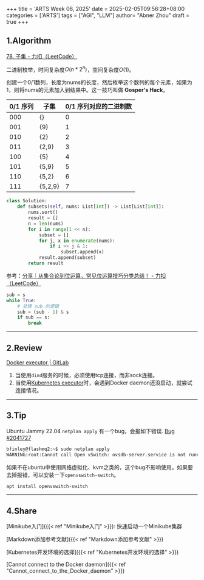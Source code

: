 +++
title = 'ARTS Week 06, 2025'
date = 2025-02-05T09:56:28+08:00
categories = ['ARTS']
tags = ["AGI", "LLM"]
author=  "Abner Zhou"
draft = true
+++
## 1.Algorithm

[78. 子集 - 力扣（LeetCode）](https://leetcode.cn/problems/subsets/description/)

二进制枚举，时间复杂度$O(n * 2^n)$，空间复杂度$O(1)$。

创建一个0/1数列，长度为nums的长度，然后枚举这个数列的每个元素，如果为1，则将nums的元素加入到结果中。这一技巧叫做 **Gosper's Hack**。

| 0/1 序列 | 子集 | 0/1 序列对应的二进制数 |
| -------- | ---- | --------------------- |
| 000      | {}   | 0                     |
| 001      | {9}  | 1                     |
| 010      | {2}  | 2                     |
| 011      | {2,9}  | 3                     |
| 100      | {5}  | 4                     |
| 101      | {5,9}  | 5                     |
| 110      | {5,2}  | 6                     |
| 111      | {5,2,9}  | 7                     |

```python
class Solution:
    def subsets(self, nums: List[int]) -> List[List[int]]:
        nums.sort()
        result = []
        n = len(nums)
        for i in range(1 << n):
            subset = []
            for j, x in enumerate(nums):
                if i >> j & 1:
                    subset.append(x)
            result.append(subset)
        return result
```

参考：[分享｜从集合论到位运算，常见位运算技巧分类总结！ - 力扣（LeetCode）](https://leetcode.cn/circle/discuss/CaOJ45/)



```python
sub = s
while True:
    # 处理 sub 的逻辑
    sub = (sub - 1) & s
    if sub == s:
        break
```

---

## 2.Review

[Docker executor | GitLab](https://docs.gitlab.com/runner/executors/docker.html#define-images-and-services-in-gitlab-ciyml)

1. 当使用`dind`服务的时候，必须使用tcp连接，而非sock连接。
2. 当使用[Kubernetes executor](https://docs.gitlab.com/runner/executors/kubernetes/index.html#using-dockerdind)时，会遇到Docker daemon还没启动，就尝试连接情况。

---

## 3.Tip

Ubuntu Jammy 22.04 `netplan apply` 有一个bug，会报如下错误. [Bug #2041727](https://bugs.launchpad.net/ubuntu/+source/netplan.io/+bug/2041727)

```bash
bfinley@flashmq2:~$ sudo netplan apply
WARNING:root:Cannot call Open vSwitch: ovsdb-server.service is not running.
```

如果不在ubuntu中使用网络虚拟化、kvm之类的，这个bug不影响使用。如果要去掉报错，可以安装一下`openvswitch-switch`。

```bash
apt install openvswitch-switch
```

---

## 4.Share

[Minikube入门]({{< ref "Minikube入门" >}}): 快速启动一个Minikube集群

[Markdown添加参考文献]({{< ref "Markdown添加参考文献" >}})

[Kubernetes开发环境的选择]({{< ref "Kubernetes开发环境的选择" >}})

[Cannot connect to the Docker daemon]({{< ref "Cannot_connect_to_the_Docker_daemon" >}})

